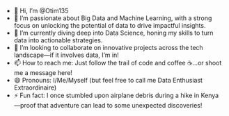 - 👋 Hi, I’m @Otim135
- 👀 I’m passionate about Big Data and Machine Learning, with a strong focus on unlocking the potential of data to drive impactful insights.
- 🌱 I’m currently diving deep into Data Science, honing my skills to turn data into actionable strategies.
- 💞️ I’m looking to collaborate on innovative projects across the tech landscape—if it involves data, I’m in!
- 📫 How to reach me: Just follow the trail of code and coffee ☕️…or shoot me a message here!
- 😄 Pronouns: I/Me/Myself (but feel free to call me Data Enthusiast Extraordinaire)
- ⚡ Fun fact: I once stumbled upon airplane debris during a hike in Kenya—proof that adventure can lead to some unexpected discoveries!


<!---
Otim135/Otim135 is a ✨ special ✨ repository because its `README.md` (this file) appears on your GitHub profile.
You can click the Preview link to take a look at your changes.
--->
